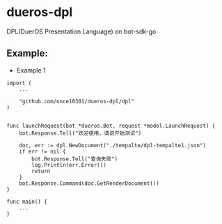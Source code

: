 # dueros-dpl
DPL(DuerOS Presentation Language) on bot-sdk-go

## Example:

- Example 1

```
import (
	...

	"github.com/once10301/dueros-dpl/dpl"
)


func launchRequest(bot *dueros.Bot, request *model.LaunchRequest) {
	bot.Response.Tell("欢迎使用，请说开始测试")

	doc, err := dpl.NewDocument("./tempalte/dpl-tempalte1.json")
	if err != nil {
		bot.Response.Tell("查询失败")
		log.Println(err.Error())
		return
	}
	bot.Response.Command(doc.GetRenderDocument())
}

func main() {
	...
}

```
